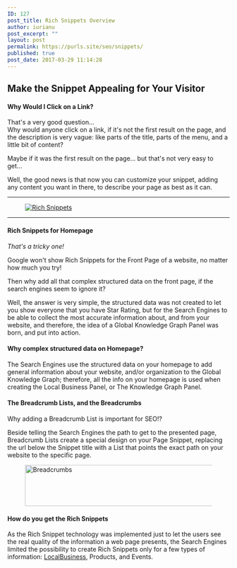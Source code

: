 ```yaml
---
ID: 127
post_title: Rich Snippets Overview
author: iurianu
post_excerpt: ""
layout: post
permalink: https://purls.site/seo/snippets/
published: true
post_date: 2017-03-29 11:14:28
---
```

<h2>Make the Snippet Appealing for Your Visitor</h2>

<h4>Why Would I Click on a Link?</h4>

<p>That's a very good question...<br>
Why would anyone click on a link, if it's not the first result on the page, and the description is very vague: like parts of the title, parts of the menu, and a little bit of content?</p>
<p>Maybe if it was the first result on the page... but that's not very easy to get...</p>
<p>Well, the good news is that now you can customize your snippet, adding any content you want in there, to describe your page as best as it can.</p>
<hr>
<figure itemprop="image" itemscope itemtype="http://schema.org/ImageObject">
<a target="_blank" itemprop="url" href="http://purls.site/wp-content/uploads/2017/03/rich-snippets.png"><img itemprop="image" src="http://purls.site/wp-content/uploads/2017/03/rich-snippets.png" alt="Rich Snippets" class="alignnone size-medium wp-image-107" /><meta itemprop="width" content="300"><meta itemprop="height" content="180"></a></figure>
<hr>
<h4>Rich Snippets for Homepage</h4>

<p><em>That's a tricky one!</em></p>
<p>Google won't show Rich Snippets for the Front Page of a website, no matter how much you try!</p>
<p>Then why add all that complex structured data on the front page, if the search engines seem to ignore it?</p>
<p>Well, the answer is very simple, the structured data was not created to let you show everyone that you have Star Rating, but for the Search Engines to be able to collect the most accurate information about, and from your website, and therefore, the idea of a Global Knowledge Graph Panel was born, and put into action.</p>

<h4>Why complex structured data on Homepage?</h4>

The Search Engines use the structured data on your homepage to add general information about your website, and/or organization to the Global Knowledge Graph; therefore, all the info on your homepage is used when creating the Local Business Panel, or The Knowledge Graph Panel.

<h4>The Breadcrumb Lists, and the Breadcrumbs</h4>

Why adding a Breadcrumb List is important for SEO!?

Beside telling the Search Engines the path to get to the presented page, Breadcrumb Lists create a special design on your Page Snippet, replacing the url below the Snippet title with a List that points the exact path on your website to the specific page.

<figure class="half-image"><a href="http://purls.site/wp-content/uploads/2017/03/breadcrumbs.png"><img src="http://purls.site/wp-content/uploads/2017/03/breadcrumbs.png" alt="Breadcrumbs" width="525" height="93" class="alignnone size-full wp-image-50" /></a></figure>

<h4>How do you get the Rich Snippets</h4>

As the Rich Snippet technology was implemented just to let the users see the real quality of the information a web page presents, the Search Engines limited the possibility to create Rich Snippets only for a few types of information: <a target="_blank" href="http://purls.site/structured-data/schema-org/how-to-create-a-local-business-markup/">LocalBusiness</a>, Products, and Events.